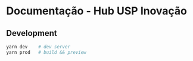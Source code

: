 # Documentação - Hub USP Inovação

## Development

```sh
yarn dev    # dev server
yarn prod   # build && preview
```
